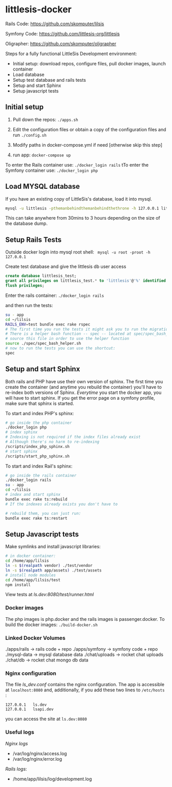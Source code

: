 # littlesis-docker

Rails Code: https://github.com/skomputer/lilsis

Symfony Code: https://github.com/littlesis-org/littlesis

Oligrapher: https://github.com/skomputer/oligrapher

Steps for a fully functional LittleSis Development environment:

* Initial setup: download repos, configure files, pull docker images, launch container
* Load database
* Setup test database and rails tests
* Setup and start Sphinx
* Setup javascript tests

## Initial setup

1) Pull down the repos: ``` ./apps.sh ```

2) Edit the configuration files or obtain a copy of the configuration files and run ``` ./config.sh ```

3) Modify paths in docker-compose.yml if need [otherwise skip this step] 
   
4) run app: ``` docker-compose up ```

To enter the Rails container use: ``` ./docker_login rails ```
tTo enter the Symfony container use: ``` ./docker_login php ``` 

## Load MYSQL database

If you have an existing copy of LittleSis's database, load it into mysql. 

``` bash
mysql -u littlesis -pthemanbehindthemanbehindthethrone -h 127.0.0.1 littlesis < path/to/littlesis_db.sql
```

This can take anywhere from 30mins to 3 hours depending on the size of the database dump.

## Setup Rails Tests

Outside docker login into mysql root shell: ```  mysql -u root -proot -h 127.0.0.1 ```

Create test database and give the littlesis db user access

``` sql
create database littlesis_test;
grant all privileges on littlesis_test.* to 'littlesis'@'%' identified by 'themanbehindthemanbehindthethrone';
flush privileges;
```

Enter the rails container: ``` ./docker_login rails ```

and then run the tests:

``` bash
su - app
cd ~/lilsis
RAILS_ENV=test bundle exec rake rspec
# The first time you run the tests it might ask you to run the migrations. 
# There is a helper bash function -- spec -- located at spec/spec_bash_helper.sh. 
# source this file in order to use the helper function
source ./spec/spec_bash_helper.sh
# now to run the tests you can use the shortcut:
spec
```

## Setup and start Sphinx

Both rails and PHP have use their own version of sphinx. The first time you create the container (and anytime you rebuild the container) you'll have to re-index both versions of Sphinx. _Everytime_ you start the docker app, you will have to start sphinx. If you get the error page on a symfony profile, make sure that sphinx is started.

To start and index PHP's sphinx:

``` bash
# go inside the php container
./docker_login php
# index sphinx 
# Indexing is not required if the index files already exist
# Although there's no harm to re-indexing
/scripts/index_php_sphinx.sh
# start sphinx 
/scripts/start_php_sphinx.sh
```

To start and index Rail's sphinx:

``` bash
# go inside the rails container
./docker_login rails
su - app
cd ~/lilsis
# index and start sphinx
bundle exec rake ts:rebuild
# If the indexes already exists you don't have to 

# rebuild them, you can just run:
bundle exec rake ts:restart
```

## Setup Javascript tests

Make symlinks and install javascript libraries:

``` bash
# in docker container:
cd /home/app/lilsis
ln -s $(realpath vendor) ./test/vendor
ln -s $(realpath app/assets) ./test/assets
# install node modules
cd /home/app/lilsis/test
npm install
```

View tests at _ls.dev:8080/test/runner.html_


### Docker images

The php images is php.docker and the rails images is passenger.docker. To build the docker images: ``` ./build-docker.sh ```

### Linked Docker Volumes

./apps/rails -> rails code + repo
./apps/symfony -> symfony code + repo
./mysql-data -> mysql database data
./chat/uploads -> rocket chat uploads
./chat/db -> rocket chat mongo db data


### Nginx configuration

The file _ls_dev.conf_ contains the nginx configuration. The app is accessible at ``` localhost:8080 ``` and, additionally, if you add these two lines to  ``` /etc/hosts ``` :

```
127.0.0.1	ls.dev
127.0.0.1	lsapi.dev
```

you can access the site at ``` ls.dev:8080 ```

### Useful logs

*Nginx logs*
  - /var/log/nginx/access.log
  - /var/log/nginx/error.log

*Rails logs*:
   - /home/app/lilsis/log/development.log


